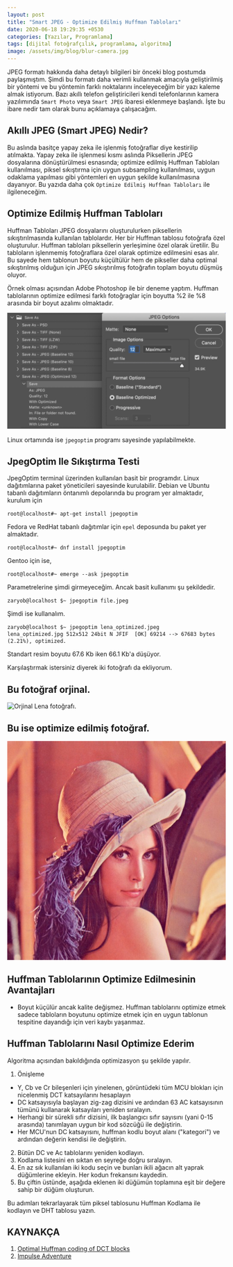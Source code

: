 ```yaml
---
layout: post
title: "Smart JPEG - Optimize Edilmiş Huffman Tabloları"
date: 2020-06-18 19:29:35 +0530
categories: [Yazılar, Programlama]
tags: [dijital fotoğrafçılık, programlama, algoritma]
image: /assets/img/blog/blur-camera.jpg
---
```


JPEG formatı hakkında daha detaylı bilgileri bir önceki blog postumda paylaşmıştım.
Şimdi bu formatı daha verimli kullanmak amacıyla geliştirilmiş bir yöntemi ve bu
yöntemin farklı noktalarını inceleyeceğim bir yazı kaleme almak istiyorum.
Bazı akıllı telefon geliştiricileri kendi telefonlarının kamera yazılımında `Smart Photo`
veya `Smart JPEG` ibaresi eklenmeye başlandı. İşte bu ibare nedir tam olarak bunu
açıklamaya çalışacağım.

Akıllı JPEG (Smart JPEG) Nedir?
-------------------------------
Bu aslında basitçe yapay zeka ile işlenmiş fotoğraflar diye kestirilip atılmakta.
Yapay zeka ile işlenmesi kısmı aslında Piksellerin JPEG dosyalarına dönüştürülmesi
esnasında; optimize edilmiş Huffman Tabloları kullanılması, piksel sıkıştırma için
uygun subsampling kullanılması, uygun odaklama yapılması gibi yöntemleri en uygun şekilde
kullanılmasına dayanıyor. Bu yazıda daha çok `Optimize Edilmiş Huffman Tabloları`
ile ilgileneceğim.


Optimize Edilmiş Huffman Tabloları
----------------------------------
Huffman Tabloları JPEG dosyalarını oluşturulurken piksellerin sıkıştırılmasında
kullanılan tablolardır. Her bir Huffman tablosu fotoğrafa özel oluşturulur. Huffman
tabloları piksellerin yerleşimine özel olarak üretilir. Bu tabloların işlenmemiş
fotoğraflara özel olarak optimize edilmesini esas alır. Bu sayede hem tablonun boyutu
küçültülür hem de pikseller daha optimal sıkıştırılmış olduğun için JPEG sıkıştırılmış
fotoğrafın toplam boyutu düşmüş oluyor.

Örnek olması açısından Adobe Photoshop ile bir deneme yaptım. Huffman tablolarının
optimize edilmesi farklı fotoğraglar için boyutta %2 ile %8 arasında bir boyut azalımı
olmaktadır.

![Ayar Örnek Fotoğrafı](/assets/img/blog/jpeg_pic/atn-trick.png)

Linux ortamında ise `jpegoptim` programı sayesinde yapılabilmekte.

JpegOptim Ile Sıkıştırma Testi
------------------------------
JpegOptim terminal üzerinden kullanılan basit bir programdır. Linux dağıtımlarına
paket yöneticileri sayesinde kurulabilir. Debian ve Ubuntu tabanlı dağıtımların
öntanımlı depolarında bu program yer almaktadır, kurulum için

```shell
root@localhost#~ apt-get install jpegoptim
```

Fedora ve RedHat tabanlı dağıtımlar için `epel` deposunda bu paket yer almaktadır.

```shell
root@localhost#~ dnf install jpegoptim
```

Gentoo için ise,

```shell
root@localhost#~ emerge --ask jpegoptim
```

Parametrelerine şimdi girmeyeceğim. Ancak basit kullanımı şu şekildedir.

```shell
zaryob@localhost $~ jpegoptim file.jpeg
```

Şimdi ise kullanalım.

```shell
zaryob@localhost $~ jpegoptim lena_optimized.jpeg
lena_optimized.jpg 512x512 24bit N JFIF  [OK] 69214 --> 67683 bytes (2.21%), optimized.
```

Standart resim boyutu 67.6 Kb iken 66.1 Kb'a düşüyor.

Karşılaştırmak istersiniz diyerek iki fotoğrafı da ekliyorum.

Bu fotoğraf orjinal.
---
![Orjinal Lena fotoğrafı](https://imagej.nih.gov/ij/images/lena.jpg).

Bu ise optimize edilmiş fotoğraf.
---
![Optimize Fotoğraf](/assets/img/blog/jpeg_pic/lena_optimized.jpg)


Huffman Tablolarının Optimize Edilmesinin Avantajları
-----------------------------------------------------

 * Boyut küçülür ancak kalite değişmez.
   Huffman tablolarını optimize etmek sadece tabloların boyutunu optimize etmek için
   en uygun tablonun tespitine dayandığı için veri kaybı yaşanmaz.

Huffman Tablolarını Nasıl Optimize Ederim
-----------------------------------------
Algoritma açısından bakıldığında optimizasyon şu şekilde yapılır.

1. Önişleme
 * Y, Cb ve Cr bileşenleri için yinelenen, görüntüdeki tüm MCU blokları için nicelenmiş DCT katsayılarını hesaplayın
 * DC katsayısıyla başlayan zig-zag dizisini ve ardından 63 AC katsayısının tümünü kullanarak katsayıları yeniden sıralayın.
 * Herhangi bir sürekli sıfır dizisini, ilk başlangıcı sıfır sayısını (yani 0-15 arasında) tanımlayan uygun bir kod sözcüğü ile değiştirin.
 * Her MCU'nun DC katsayısını, huffman kodlu boyut alanı ("kategori") ve ardından değerin kendisi ile değiştirin.

2. Bütün DC ve Ac tablolarını yeniden kodlayın.
3. Kodlama listesini en sıktan en seyreğe doğru sıralayın.
4. En az sık kullanılan iki kodu seçin ve bunları ikili ağacın alt yaprak düğümlerine ekleyin. Her kodun frekansını kaydedin.
5. Bu çiftin üstünde, aşağıda eklenen iki düğümün toplamına eşit bir değere sahip bir düğüm oluşturun.

Bu adımları tekrarlayarak tüm piksel tablosunu Huffman Kodlama ile kodlayın ve DHT tablosu yazın.

## KAYNAKÇA

1. [Optimal Huffman coding of DCT blocks](https://www.semanticscholar.org/paper/Optimal-Huffman-coding-of-DCT-blocks-Lakhani/152c4e4db93b3b5d384df56bc39bbb7ab626c609)
2. [Impulse Adventure](https://www.impulseadventure.com/photo/optimized-jpeg.html)
